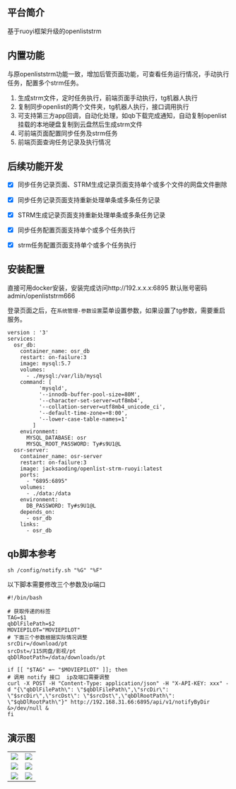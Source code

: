 ## 平台简介

基于ruoyi框架升级的openliststrm

## 内置功能

与原openliststrm功能一致，增加后管页面功能，可查看任务运行情况，手动执行任务，配置多个strm任务。

1. 生成strm文件，定时任务执行，前端页面手动执行，tg机器人执行
2. 复制同步openlist的两个文件夹，tg机器人执行，接口调用执行
3. 可支持第三方app回调，自动化处理，如qb下载完成通知，自动复制openlist挂载的本地硬盘复制到云盘然后生成strm文件
4. 可前端页面配置同步任务及strm任务
5. 前端页面查询任务记录及执行情况

## 后续功能开发

- [X] 同步任务记录页面、STRM生成记录页面支持单个或多个文件的网盘文件删除
- [X] 同步任务记录页面支持重新处理单条或多条任务记录
- [X] STRM生成记录页面支持重新处理单条或多条任务记录
- [X] 同步任务配置页面支持单个或多个任务执行
- [X] strm任务配置页面支持单个或多个任务执行


## 安装配置

直接可用docker安装，安装完成访问http://192.x.x.x:6895   默认账号密码admin/openliststrm666

登录页面之后，在`系统管理-参数设置`菜单设置参数，如果设置了tg参数，需要重启服务。

```
version : '3'
services:
  osr_db:
    container_name: osr_db
    restart: on-failure:3
    image: mysql:5.7
    volumes:
      - ./mysql:/var/lib/mysql
    command: [
          'mysqld',
          '--innodb-buffer-pool-size=80M',
          '--character-set-server=utf8mb4',
          '--collation-server=utf8mb4_unicode_ci',
          '--default-time-zone=+8:00',
          '--lower-case-table-names=1'
        ]
    environment:
      MYSQL_DATABASE: osr
      MYSQL_ROOT_PASSWORD: Ty#s9U1@L
  osr-server:
    container_name: osr-server
    restart: on-failure:3
    image: jacksaoding/openlist-strm-ruoyi:latest
    ports:
      - "6895:6895"
    volumes:
      - ./data:/data
    environment:
      DB_PASSWORD: Ty#s9U1@L
    depends_on:
      - osr_db
    links:
      - osr_db
```

## qb脚本参考
`sh /config/notify.sh "%G" "%F"`

以下脚本需要修改三个参数及ip端口

```
#!/bin/bash

# 获取传递的标签
TAG=$1
qbDlFilePath=$2
MOVIEPILOT="MOVIEPILOT"
# 下面三个参数根据实际情况调整
srcDir=/download/pt
srcDst=/115网盘/影视/pt
qbDlRootPath=/data/downloads/pt

if [[ "$TAG" =~ "$MOVIEPILOT" ]]; then
# 调用 notify 接口  ip及端口需要调整
curl -X POST -H "Content-Type: application/json" -H "X-API-KEY: xxx" -d "{\"qbDlFilePath\": \"$qbDlFilePath\",\"srcDir\": \"$srcDir\",\"srcDst\": \"$srcDst\",\"qbDlRootPath\": \"$qbDlRootPath\"}" http://192.168.31.66:6895/api/v1/notifyByDir &>/dev/null &
fi
```

## 演示图


<table>
    <tr>
        <td><img src="https://github.com/user-attachments/assets/11509f8a-607a-41b0-a087-a77dca126971"/></td>
        <td><img src="https://github.com/user-attachments/assets/cc83d5ab-5089-4dae-95e0-bc84ed5de219"/></td>
    </tr>
    <tr>
        <td><img src="https://github.com/user-attachments/assets/44ee8540-65dc-4c6a-aad7-9df093b95bd1"/></td>
        <td><img src="https://github.com/user-attachments/assets/e83e5046-ff3f-4525-a42e-b6ced6c572a2"/></td>
    </tr>
    <tr>
        <td><img src="https://github.com/user-attachments/assets/7d3e48d0-e050-4731-8145-6b6138a6cd43"/></td>
        <td><img src="https://github.com/user-attachments/assets/87c4173b-b4b7-4aa7-a9a6-947f6b3b5f49"/></td>
    </tr>
</table>
